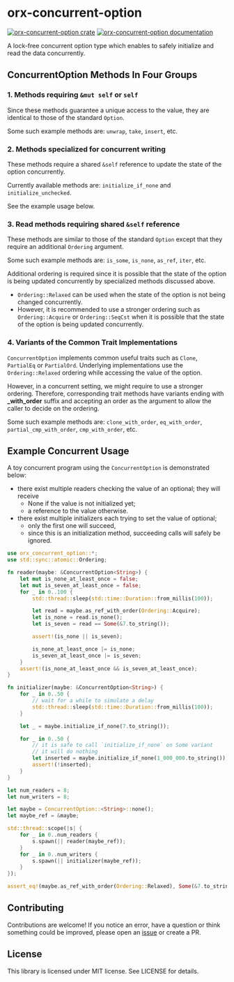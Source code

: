 # orx-concurrent-option

[![orx-concurrent-option crate](https://img.shields.io/crates/v/orx-concurrent-option.svg)](https://crates.io/crates/orx-concurrent-option)
[![orx-concurrent-option documentation](https://docs.rs/orx-concurrent-option/badge.svg)](https://docs.rs/orx-concurrent-option)

A lock-free concurrent option type which enables to safely initialize and read the data concurrently.

## ConcurrentOption Methods In Four Groups

### 1. Methods requiring `&mut self` or `self`

Since these methods guarantee a unique access to the value, they are identical to those of the standard `Option`.

Some such example methods are: `unwrap`, `take`, `insert`, etc.

### 2. Methods specialized for concurrent writing

These methods require a shared `&self` reference to update the state of the option concurrently.

Currently available methods are: `initialize_if_none` and `initialize_unchecked`.

See the example usage below.

### 3. Read methods requiring shared `&self` reference

These methods are similar to those of the standard `Option` except that they require an additional `Ordering` argument.

Some such example methods are: `is_some`, `is_none`, `as_ref`, `iter`, etc.

Additional ordering is required since it is possible that the state of the option is being updated concurrently by specialized methods discussed above.

* `Ordering::Relaxed` can be used when the state of the option is not being changed concurrently.
* However, it is recommended to use a stronger ordering such as `Ordering::Acquire` or `Ordering::SeqCst` when it is possible that the state of the option is being updated concurrently.

### 4. Variants of the Common Trait Implementations

`ConcurrentOption` implements common useful traits such as `Clone`, `PartialEq` or `PartialOrd`. Underlying implementations use the `Ordering::Relaxed` ordering while accessing the value of the option.

However, in a concurrent setting, we might require to use a stronger ordering. Therefore, corresponding trait methods have variants ending with **_with_order** suffix and accepting an order as the argument to allow the caller to decide on the ordering.

Some such example methods are: `clone_with_order`, `eq_with_order`, `partial_cmp_with_order`, `cmp_with_order`, etc.

## Example Concurrent Usage

A toy concurrent program using the `ConcurrentOption` is demonstrated below:

* there exist multiple readers checking the value of an optional; they will receive
  * None if the value is not initialized yet;
  * a reference to the value otherwise.
* there exist multiple initializers each trying to set the value of optional;
  * only the first one will succeed,
  * since this is an initialization method, succeeding calls will safely be ignored.

```rust
use orx_concurrent_option::*;
use std::sync::atomic::Ordering;

fn reader(maybe: &ConcurrentOption<String>) {
    let mut is_none_at_least_once = false;
    let mut is_seven_at_least_once = false;
    for _ in 0..100 {
        std::thread::sleep(std::time::Duration::from_millis(100));

        let read = maybe.as_ref_with_order(Ordering::Acquire);
        let is_none = read.is_none();
        let is_seven = read == Some(&7.to_string());

        assert!(is_none || is_seven);

        is_none_at_least_once |= is_none;
        is_seven_at_least_once |= is_seven;
    }
    assert!(is_none_at_least_once && is_seven_at_least_once);
}

fn initializer(maybe: &ConcurrentOption<String>) {
    for _ in 0..50 {
        // wait for a while to simulate a delay
        std::thread::sleep(std::time::Duration::from_millis(100));
    }

    let _ = maybe.initialize_if_none(7.to_string());

    for _ in 0..50 {
        // it is safe to call `initialize_if_none` on Some variant
        // it will do nothing
        let inserted = maybe.initialize_if_none(1_000_000.to_string());
        assert!(!inserted);
    }
}

let num_readers = 8;
let num_writers = 8;

let maybe = ConcurrentOption::<String>::none();
let maybe_ref = &maybe;

std::thread::scope(|s| {
    for _ in 0..num_readers {
        s.spawn(|| reader(maybe_ref));
    }
    for _ in 0..num_writers {
        s.spawn(|| initializer(maybe_ref));
    }
});

assert_eq!(maybe.as_ref_with_order(Ordering::Relaxed), Some(&7.to_string()));
```

## Contributing

Contributions are welcome! If you notice an error, have a question or think something could be improved, please open an [issue](https://github.com/orxfun/orx-concurrent-option/issues/new) or create a PR.

## License

This library is licensed under MIT license. See LICENSE for details.
